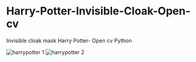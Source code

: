 # Harry-Potter-Invisible-Cloak-Open-cv
Invisible cloak mask Harry Potter- Open cv Python


![harrypotter 1](https://user-images.githubusercontent.com/25238652/121491561-0742b880-ca11-11eb-9622-78bdd74344f9.PNG)
![harrypotter 2](https://user-images.githubusercontent.com/25238652/121491631-175a9800-ca11-11eb-8a7f-261372df5483.PNG)
